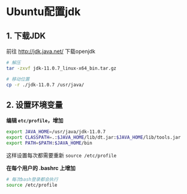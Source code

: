 # Ubuntu配置jdk



## 1. 下载JDK

前往 http://jdk.java.net/ 下载openjdk



```bash
# 解压
tar -zxvf jdk-11.0.7_linux-x64_bin.tar.gz

# 移动位置
cp -r ./jdk-11.0.7 /usr/java/
```



## 2. 设置环境变量

**编辑 `etc/profile`，增加**

```bash
export JAVA_HOME=/usr/java/jdk-11.0.7
export CLASSPATH=.:$JAVA_HOME/lib/dt.jar:$JAVA_HOME/lib/tools.jar
export PATH=$PATH:$JAVA_HOME/bin
```

这样设置每次都需要重新 `source /etc/profile`



**在每个用户的 .bashrc 上增加**

```bash
# 每次bash登录都会执行
source /etc/profile
```

